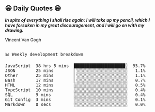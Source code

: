 ## 😄 Daily Quotes 😄

_**In spite of everything I shall rise again: I will take up my pencil, which I have forsaken in my great discouragement, and I will go on with my drawing.**_

Vincent Van Gogh

<pre>

📊 Weekly development breakdown

JavaScript  38 hrs 5 mins  ████████████████████░  95.7%
JSON        25 mins        ▏░░░░░░░░░░░░░░░░░░░░   1.1%
Other       25 mins        ▏░░░░░░░░░░░░░░░░░░░░   1.1%
Bash        17 mins        ▏░░░░░░░░░░░░░░░░░░░░   0.7%
HTML        12 mins        ░░░░░░░░░░░░░░░░░░░░░   0.5%
TypeScript  10 mins        ░░░░░░░░░░░░░░░░░░░░░   0.4%
SQL         9 mins         ░░░░░░░░░░░░░░░░░░░░░   0.4%
Git Config  3 mins         ░░░░░░░░░░░░░░░░░░░░░   0.1%
Markdown    0 secs         ░░░░░░░░░░░░░░░░░░░░░   0.0%
</pre>